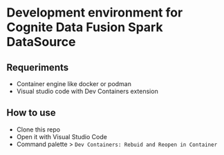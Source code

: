 # Development environment for Cognite Data Fusion Spark DataSource


## Requeriments

- Container engine like docker or podman
- Visual studio code with Dev Containers extension


## How to use

- Clone this repo
- Open it with Visual Studio Code
- Command palette > `Dev Containers: Rebuid and Reopen in Container`